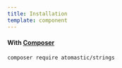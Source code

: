 ```yaml
---
title: Installation
template: component
---
```


#### With [Composer](https://getcomposer.org)

```
composer require atomastic/strings
```
